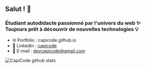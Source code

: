 ## **Salut !** 🙂

### Étudiant autodidacte passionné par l'univers du web ✨ Toujours prêt à découvrir de nouvelles technologies 💡

* 🌐 Portfolio  : capicode.github.io
* 🤵 LinkedIn   : [capicode](https://www.linkedin.com/in/giovanni-charles-edouard-a15337179/) 
* 📧 E-mail     : devcapicode@gmail.com

![CapiCode github stats](https://github-readme-stats.vercel.app/api?username=CapiCode&show_icons=true&theme=radical&hide=["stars","issues"])